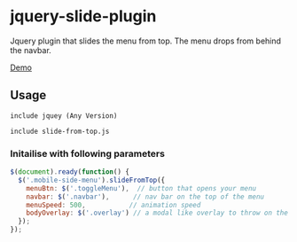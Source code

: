 # jquery-slide-plugin
Jquery plugin that slides the menu from top. The menu drops from behind the navbar.

[Demo](http://codepen.io/hjaveed/pen/ORPVaE)

## Usage
```
include jquey (Any Version)
```
```
include slide-from-top.js
```
### Initailise with following parameters
  ```javascript
  $(document).ready(function() {
    $('.mobile-side-menu').slideFromTop({
      menuBtn: $('.toggleMenu'),  // button that opens your menu
      navbar: $('.navbar'),      // nav bar on the top of the menu
      menuSpeed: 500,           // animation speed
      bodyOverlay: $('.overlay') // a modal like overlay to throw on the body
    });
  });
  ````
